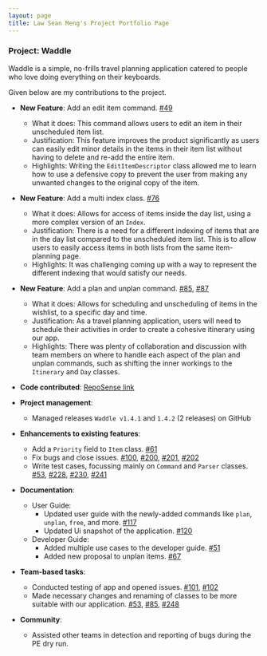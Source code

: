 ```yaml
---
layout: page
title: Law Sean Meng's Project Portfolio Page
---
```


### Project: Waddle

Waddle is a simple, no-frills travel planning application catered to people who love doing everything on their keyboards.

Given below are my contributions to the project.

* **New Feature**: Add an edit item command. [#49](https://github.com/AY2223S1-CS2103T-W11-4/tp/pull/49)
  * What it does: This command allows users to edit an item in their unscheduled item list.
  * Justification: This feature improves the product significantly as users can easily edit minor details in the
    items in their item list without having to delete and re-add the entire item.
  * Highlights: Writing the `EditItemDescriptor` class allowed me to learn how to use a defensive copy to prevent
    the user from making any unwanted changes to the original copy of the item.
* **New Feature**: Add a multi index class. [#76](https://github.com/AY2223S1-CS2103T-W11-4/tp/pull/76)
  * What it does: Allows for access of items inside the day list, using a more complex version of an `Index`.
  * Justification: There is a need for a different indexing of items that are in the day list compared to the
    unscheduled item list. This is to allow users to easily access items in both lists from the same item-planning
    page.
  * Highlights: It was challenging coming up with a way to represent the different indexing that would satisfy our
    needs.
* **New Feature**: Add a plan and unplan command. [#85](https://github.com/AY2223S1-CS2103T-W11-4/tp/pull/85), [#87](https://github.com/AY2223S1-CS2103T-W11-4/tp/pull/87)
  * What it does: Allows for scheduling and unscheduling of items in the wishlist, to a specific day and time.
  * Justification: As a travel planning application, users will need to schedule their activities in order to create a
    cohesive itinerary using our app.
  * Highlights: There was plenty of collaboration and discussion with team members on where to handle each aspect of
    the plan and unplan commands, such as shifting the inner workings to the `Itinerary` and `Day` classes.
    


* **Code contributed**: [RepoSense link](https://nus-cs2103-ay2223s1.github.io/tp-dashboard/?search=seox123&sort=groupTitle&sortWithin=title&timeframe=commit&mergegroup=&groupSelect=groupByRepos&breakdown=true&checkedFileTypes=docs~functional-code~test-code~other&since=2022-09-16&tabOpen=true&tabType=zoom&zFR=false&zA=seox123&zR=AY2223S1-CS2103T-W11-4%2Ftp%5Bmaster%5D&zACS=153.1875&zS=2022-09-16&zFS=seox123&zU=2022-11-07&zMG=false&zFTF=commit&zFGS=groupByRepos)

* **Project management**:
  * Managed releases `Waddle v1.4.1` and `1.4.2` (2 releases) on GitHub

* **Enhancements to existing features**:
  * Add a `Priority` field to `Item` class. [#61](https://github.com/AY2223S1-CS2103T-W11-4/tp/pull/61)
  * Fix bugs and close issues. [#100](https://github.com/AY2223S1-CS2103T-W11-4/tp/pull/100), [#200](https://github.com/AY2223S1-CS2103T-W11-4/tp/pull/200), [#201](https://github.com/AY2223S1-CS2103T-W11-4/tp/pull/201), [#202](https://github.com/AY2223S1-CS2103T-W11-4/tp/pull/202)
  * Write test cases, focussing mainly on `Command` and `Parser` classes. [#53](https://github.com/AY2223S1-CS2103T-W11-4/tp/pull/53), [#228](https://github.com/AY2223S1-CS2103T-W11-4/tp/pull/228), [#230](https://github.com/AY2223S1-CS2103T-W11-4/tp/pull/230), [#241](https://github.com/AY2223S1-CS2103T-W11-4/tp/pull/241)

* **Documentation**:
  * User Guide:
    * Updated user guide with the newly-added commands like `plan`, `unplan`, `free`, and more. [#117](https://github.com/AY2223S1-CS2103T-W11-4/tp/pull/117)
    * Updated Ui snapshot of the application. [#120](https://github.com/AY2223S1-CS2103T-W11-4/tp/pull/120)
  * Developer Guide:
    * Added multiple use cases to the developer guide. [#51](https://github.com/AY2223S1-CS2103T-W11-4/tp/pull/51)
    * Added new proposal to unplan items. [#67](https://github.com/AY2223S1-CS2103T-W11-4/tp/pull/67)
    
* **Team-based tasks**:
  * Conducted testing of app and opened issues. [#101](https://github.com/AY2223S1-CS2103T-W11-4/tp/issues/101), [#102](https://github.com/AY2223S1-CS2103T-W11-4/tp/issues/102)
  * Made necessary changes and renaming of classes to be more suitable with our application. [#53](https://github.com/AY2223S1-CS2103T-W11-4/tp/pull/53), [#85](https://github.com/AY2223S1-CS2103T-W11-4/tp/pull/85), [#248](https://github.com/AY2223S1-CS2103T-W11-4/tp/pull/248)

* **Community**:
  * Assisted other teams in detection and reporting of bugs during the PE dry run.